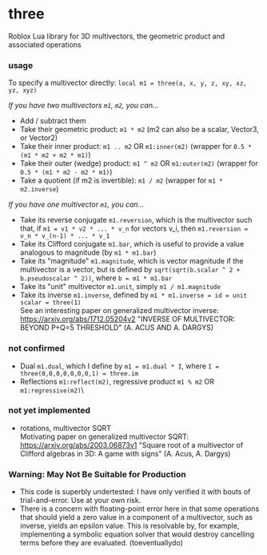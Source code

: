 # three
Roblox Lua library for 3D multivectors, the geometric product and associated operations

### usage
To specify a multivector directly:
`local m1 = three(a, x, y, z, xy, xz, yz, xyz)`

_If you have two multivectors `m1`, `m2`, you can..._
- Add / subtract them
- Take their geometric product: `m1 * m2` (m2 can also be a scalar, Vector3, or Vector2)
- Take their inner product: `m1 .. m2` OR `m1:inner(m2)` (wrapper for `0.5 * (m1 * m2 + m2 * m1)`)
- Take their outer (wedge) product: `m1 ^ m2` OR `m1:outer(m2)` (wrapper for `0.5 * (m1 * m2 - m2 * m1)`)
- Take a quotient (if m2 is invertible): `m1 / m2` (wrapper for `m1 * m2.inverse`)

_If you have one multivector `m1`, you can..._
- Take its reverse conjugate `m1.reversion`, which is the multivector such that, if `m1 = v1 * v2 * ... * v_n` for vectors v_i, then `m1.reversion = v_n * v_(n-1) * ... * v_1`
- Take its Clifford conjugate `m1.bar`, which is useful to provide a value analogous to magnitude (by `m1 * m1.bar`)
- Take its "magnitude" `m1.magnitude`, which is vector magnitude if the multivector is a vector, but is defined by `sqrt(sqrt(b.scalar ^ 2 + b.pseudoscalar ^ 2))`, where `b = m1 * m1.bar`
- Take its "unit" multivector `m1.unit`, simply `m1 / m1.magnitude`
- Take its inverse `m1.inverse`, defined by `m1 * m1.inverse = id = unit scalar = three(1)`\
See an interesting paper on generalized multivector inverse: https://arxiv.org/abs/1712.05204v2 "INVERSE OF MULTIVECTOR: BEYOND P+Q=5 THRESHOLD" (A. ACUS AND A. DARGYS)

### not confirmed
- Dual `m1.dual`, which I define by `m1 = m1.dual * I`, where `I = three(0,0,0,0,0,0,0,1) = three.im`
- Reflections `m1:reflect(m2)`, regressive product `m1 % m2` OR `m1:regressive(m2)`\

### not yet implemented
- rotations, multivector SQRT\
Motivating paper on generalized multivector SQRT: https://arxiv.org/abs/2003.06873v1 "Square root of a multivector of Clifford algebras in 3D: A game with signs" (A. Acus, A. Dargys)

### Warning: May Not Be Suitable for Production
- This code is superbly undertested: I have only verified it with bouts of trial-and-error. Use at your own risk.
- There is a concern with floating-point error here in that some operations that should yield a zero value in a component of a multivector, such as inverse, yields an epsilon value. This is resolvable by, for example, implementing a symbolic equation solver that would destroy cancelling terms before they are evaluated. (toeventuallydo)
